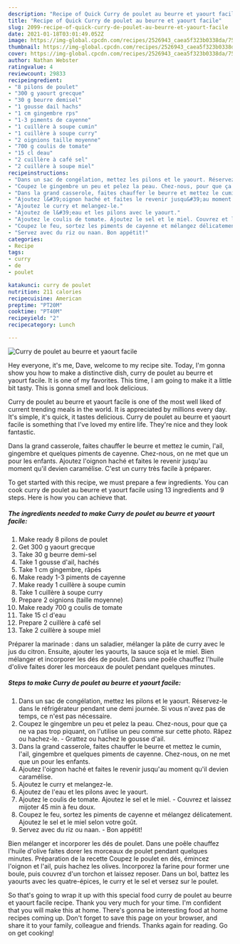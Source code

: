```yaml
---
description: "Recipe of Quick Curry de poulet au beurre et yaourt facile"
title: "Recipe of Quick Curry de poulet au beurre et yaourt facile"
slug: 2099-recipe-of-quick-curry-de-poulet-au-beurre-et-yaourt-facile
date: 2021-01-18T03:01:49.052Z
image: https://img-global.cpcdn.com/recipes/2526943_caea5f323b0338da/751x532cq70/curry-de-poulet-au-beurre-et-yaourt-facile-photo-principale-de-la-recette.jpg
thumbnail: https://img-global.cpcdn.com/recipes/2526943_caea5f323b0338da/751x532cq70/curry-de-poulet-au-beurre-et-yaourt-facile-photo-principale-de-la-recette.jpg
cover: https://img-global.cpcdn.com/recipes/2526943_caea5f323b0338da/751x532cq70/curry-de-poulet-au-beurre-et-yaourt-facile-photo-principale-de-la-recette.jpg
author: Nathan Webster
ratingvalue: 4
reviewcount: 29833
recipeingredient:
- "8 pilons de poulet"
- "300 g yaourt grecque"
- "30 g beurre demisel"
- "1 gousse dail hachs"
- "1 cm gingembre rps"
- "1-3 piments de cayenne"
- "1 cuillère à soupe cumin"
- "1 cuillère à soupe curry"
- "2 oignions taille moyenne"
- "700 g coulis de tomate"
- "15 cl deau"
- "2 cuillère à café sel"
- "2 cuillère à soupe miel"
recipeinstructions:
- "Dans un sac de congélation, mettez les pilons et le yaourt. Réservez-le dans le réfrigérateur pendant une demi journée. Si vous n&#39;avez pas de temps, ce n&#39;est pas nécessaire."
- "Coupez le gingembre un peu et pelez la peau. Chez-nous, pour que ça ne va pas trop piquant, on l&#39;utilise un peu comme sur cette photo. Râpez ou hachez-le. Grattez ou hachez le gousse d&#39;ail."
- "Dans la grand casserole, faites chauffer le beurre et mettez le cumin, l&#39;ail, gingembre et quelques piments de cayenne. Chez-nous, on ne met que un pour les enfants."
- "Ajoutez l&#39;oignon haché et faites le revenir jusqu&#39;au moment qu&#39;il devien caramélise."
- "Ajoutez le curry et melangez-le."
- "Ajoutez de l&#39;eau et les pilons avec le yaourt."
- "Ajoutez le coulis de tomate. Ajoutez le sel et le miel. Couvrez et laissez mijoter 45 min à feu doux."
- "Coupez le feu, sortez les piments de cayenne et mélangez délicatement. Ajoutez le sel et le miel selon votre goût."
- "Servez avec du riz ou naan. Bon appétit!"
categories:
- Recipe
tags:
- curry
- de
- poulet

katakunci: curry de poulet 
nutrition: 211 calories
recipecuisine: American
preptime: "PT20M"
cooktime: "PT40M"
recipeyield: "2"
recipecategory: Lunch

---
```



![Curry de poulet au beurre et yaourt facile](https://img-global.cpcdn.com/recipes/2526943_caea5f323b0338da/751x532cq70/curry-de-poulet-au-beurre-et-yaourt-facile-photo-principale-de-la-recette.jpg)

Hey everyone, it's me, Dave, welcome to my recipe site. Today, I'm gonna show you how to make a distinctive dish, curry de poulet au beurre et yaourt facile. It is one of my favorites. This time, I am going to make it a little bit tasty. This is gonna smell and look delicious.

Curry de poulet au beurre et yaourt facile is one of the most well liked of current trending meals in the world. It is appreciated by millions every day. It's simple, it's quick, it tastes delicious. Curry de poulet au beurre et yaourt facile is something that I've loved my entire life. They're nice and they look fantastic.

Dans la grand casserole, faites chauffer le beurre et mettez le cumin, l&#39;ail, gingembre et quelques piments de cayenne. Chez-nous, on ne met que un pour les enfants. Ajoutez l&#39;oignon haché et faites le revenir jusqu&#39;au moment qu&#39;il devien caramélise. C&#39;est un curry très facile à préparer.


To get started with this recipe, we must prepare a few ingredients. You can cook curry de poulet au beurre et yaourt facile using 13 ingredients and 9 steps. Here is how you can achieve that.

<!--inarticleads1-->

##### The ingredients needed to make Curry de poulet au beurre et yaourt facile:

1. Make ready 8 pilons de poulet
1. Get 300 g yaourt grecque
1. Take 30 g beurre demi-sel
1. Take 1 gousse d&#39;ail, hachés
1. Take 1 cm gingembre, râpés
1. Make ready 1-3 piments de cayenne
1. Make ready 1 cuillère à soupe cumin
1. Take 1 cuillère à soupe curry
1. Prepare 2 oignions (taille moyenne)
1. Make ready 700 g coulis de tomate
1. Take 15 cl d&#39;eau
1. Prepare 2 cuillère à café sel
1. Take 2 cuillère à soupe miel


Préparer la marinade : dans un saladier, mélanger la pâte de curry avec le jus du citron. Ensuite, ajouter les yaourts, la sauce soja et le miel. Bien mélanger et incorporer les dés de poulet. Dans une poêle chauffez l&#39;huile d&#39;olive faites dorer les morceaux de poulet pendant quelques minutes. 

<!--inarticleads2-->

##### Steps to make Curry de poulet au beurre et yaourt facile:

1. Dans un sac de congélation, mettez les pilons et le yaourt. Réservez-le dans le réfrigérateur pendant une demi journée. Si vous n&#39;avez pas de temps, ce n&#39;est pas nécessaire.
1. Coupez le gingembre un peu et pelez la peau. Chez-nous, pour que ça ne va pas trop piquant, on l&#39;utilise un peu comme sur cette photo. Râpez ou hachez-le. - Grattez ou hachez le gousse d&#39;ail.
1. Dans la grand casserole, faites chauffer le beurre et mettez le cumin, l&#39;ail, gingembre et quelques piments de cayenne. Chez-nous, on ne met que un pour les enfants.
1. Ajoutez l&#39;oignon haché et faites le revenir jusqu&#39;au moment qu&#39;il devien caramélise.
1. Ajoutez le curry et melangez-le.
1. Ajoutez de l&#39;eau et les pilons avec le yaourt.
1. Ajoutez le coulis de tomate. Ajoutez le sel et le miel. - Couvrez et laissez mijoter 45 min à feu doux.
1. Coupez le feu, sortez les piments de cayenne et mélangez délicatement. Ajoutez le sel et le miel selon votre goût.
1. Servez avec du riz ou naan. - Bon appétit!


Bien mélanger et incorporer les dés de poulet. Dans une poêle chauffez l&#39;huile d&#39;olive faites dorer les morceaux de poulet pendant quelques minutes. Préparation de la recette Coupez le poulet en dés, émincez l&#39;oignon et l&#39;ail, puis hachez les olives. Incorporez la farine pour former une boule, puis couvrez d&#39;un torchon et laissez reposer. Dans un bol, battez les yaourts avec les quatre-épices, le curry et le sel et versez sur le poulet. 

So that's going to wrap it up with this special food curry de poulet au beurre et yaourt facile recipe. Thank you very much for your time. I'm confident that you will make this at home. There's gonna be interesting food at home recipes coming up. Don't forget to save this page on your browser, and share it to your family, colleague and friends. Thanks again for reading. Go on get cooking!
